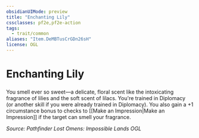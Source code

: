 ```yaml
---
obsidianUIMode: preview
title: "Enchanting Lily"
cssclasses: pf2e,pf2e-action
tags:
  - trait/common
aliases: "Item.DeMBTusCrGDn26sH"
license: OGL
---
```

# Enchanting Lily

### 






You smell ever so sweet—a delicate, floral scent like the intoxicating fragrance of lilies and the soft scent of lilacs. You're trained in Diplomacy (or another skill if you were already trained in Diplomacy). You also gain a +1 circumstance bonus to checks to [[Make an Impression|Make an Impression]] if the target can smell your fragrance.

*Source: Pathfinder Lost Omens: Impossible Lands*
*OGL*